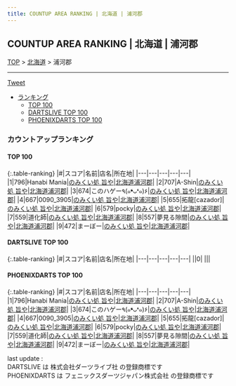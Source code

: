 ```yaml
---
title: COUNTUP AREA RANKING | 北海道 | 浦河郡
---
```

## COUNTUP AREA RANKING | 北海道 | 浦河郡

[TOP](/darts/rank/) > [北海道](/darts/rank/北海道/) > 浦河郡

___

<a href="https://twitter.com/share?ref_src=twsrc%5Etfw" data-text="COUNTUP AREA RANKING | 北海道浦河郡" class="twitter-share-button" data-hashtags="DARTSLIVE,PHOENIXDARTS,darts,ダーツ" data-show-count="false">Tweet</a>

* [ランキング](#カウントアップランキング)
    * [TOP 100](#top-100)
    * [DARTSLIVE TOP 100](#dartslive-top-100)
    * [PHOENIXDARTS TOP 100](#phoenixdarts-top-100)

### カウントアップランキング

#### TOP 100



{:.table-ranking}
|#|スコア|名前|店名|所在地|
|---|---|---|---|---|
|1|796|<span class="rank-name-pd">Hanabi Mania</span>|<a href="https://vs.phoenixdarts.com/jp/shop/shopDetailInfo/s_7021?s_seq=7021">のみくい処 旨や</a>|<a href="/darts/rank/北海道/浦河郡">北海道浦河郡</a>|
|2|707|<span class="rank-name-pd">A-Shin</span>|<a href="https://vs.phoenixdarts.com/jp/shop/shopDetailInfo/s_7021?s_seq=7021">のみくい処 旨や</a>|<a href="/darts/rank/北海道/浦河郡">北海道浦河郡</a>|
|3|674|<span class="rank-name-pd">このハゲー٩(๑❛ᴗ❛๑)۶</span>|<a href="https://vs.phoenixdarts.com/jp/shop/shopDetailInfo/s_7021?s_seq=7021">のみくい処 旨や</a>|<a href="/darts/rank/北海道/浦河郡">北海道浦河郡</a>|
|4|667|<span class="rank-name-pd">0090_3905</span>|<a href="https://vs.phoenixdarts.com/jp/shop/shopDetailInfo/s_7021?s_seq=7021">のみくい処 旨や</a>|<a href="/darts/rank/北海道/浦河郡">北海道浦河郡</a>|
|5|655|<span class="rank-name-pd">拓龍[cazador]</span>|<a href="https://vs.phoenixdarts.com/jp/shop/shopDetailInfo/s_7021?s_seq=7021">のみくい処 旨や</a>|<a href="/darts/rank/北海道/浦河郡">北海道浦河郡</a>|
|6|579|<span class="rank-name-pd">pocky</span>|<a href="https://vs.phoenixdarts.com/jp/shop/shopDetailInfo/s_7021?s_seq=7021">のみくい処 旨や</a>|<a href="/darts/rank/北海道/浦河郡">北海道浦河郡</a>|
|7|559|<span class="rank-name-pd">道化師</span>|<a href="https://vs.phoenixdarts.com/jp/shop/shopDetailInfo/s_7021?s_seq=7021">のみくい処 旨や</a>|<a href="/darts/rank/北海道/浦河郡">北海道浦河郡</a>|
|8|557|<span class="rank-name-pd">夢見る隙間</span>|<a href="https://vs.phoenixdarts.com/jp/shop/shopDetailInfo/s_7021?s_seq=7021">のみくい処 旨や</a>|<a href="/darts/rank/北海道/浦河郡">北海道浦河郡</a>|
|9|472|<span class="rank-name-pd">まーぼー</span>|<a href="https://vs.phoenixdarts.com/jp/shop/shopDetailInfo/s_7021?s_seq=7021">のみくい処 旨や</a>|<a href="/darts/rank/北海道/浦河郡">北海道浦河郡</a>|


#### DARTSLIVE TOP 100



{:.table-ranking}
|#|スコア|名前|店名|所在地|
|---|---|---|---|---|
||0|<span class="rank-name-dl"> </span>|<a href=""></a>|<a href="/darts/rank//"></a>|


#### PHOENIXDARTS TOP 100



{:.table-ranking}
|#|スコア|名前|店名|所在地|
|---|---|---|---|---|
|1|796|<span class="rank-name-pd">Hanabi Mania</span>|<a href="https://vs.phoenixdarts.com/jp/shop/shopDetailInfo/s_7021?s_seq=7021">のみくい処 旨や</a>|<a href="/darts/rank/北海道/浦河郡">北海道浦河郡</a>|
|2|707|<span class="rank-name-pd">A-Shin</span>|<a href="https://vs.phoenixdarts.com/jp/shop/shopDetailInfo/s_7021?s_seq=7021">のみくい処 旨や</a>|<a href="/darts/rank/北海道/浦河郡">北海道浦河郡</a>|
|3|674|<span class="rank-name-pd">このハゲー٩(๑❛ᴗ❛๑)۶</span>|<a href="https://vs.phoenixdarts.com/jp/shop/shopDetailInfo/s_7021?s_seq=7021">のみくい処 旨や</a>|<a href="/darts/rank/北海道/浦河郡">北海道浦河郡</a>|
|4|667|<span class="rank-name-pd">0090_3905</span>|<a href="https://vs.phoenixdarts.com/jp/shop/shopDetailInfo/s_7021?s_seq=7021">のみくい処 旨や</a>|<a href="/darts/rank/北海道/浦河郡">北海道浦河郡</a>|
|5|655|<span class="rank-name-pd">拓龍[cazador]</span>|<a href="https://vs.phoenixdarts.com/jp/shop/shopDetailInfo/s_7021?s_seq=7021">のみくい処 旨や</a>|<a href="/darts/rank/北海道/浦河郡">北海道浦河郡</a>|
|6|579|<span class="rank-name-pd">pocky</span>|<a href="https://vs.phoenixdarts.com/jp/shop/shopDetailInfo/s_7021?s_seq=7021">のみくい処 旨や</a>|<a href="/darts/rank/北海道/浦河郡">北海道浦河郡</a>|
|7|559|<span class="rank-name-pd">道化師</span>|<a href="https://vs.phoenixdarts.com/jp/shop/shopDetailInfo/s_7021?s_seq=7021">のみくい処 旨や</a>|<a href="/darts/rank/北海道/浦河郡">北海道浦河郡</a>|
|8|557|<span class="rank-name-pd">夢見る隙間</span>|<a href="https://vs.phoenixdarts.com/jp/shop/shopDetailInfo/s_7021?s_seq=7021">のみくい処 旨や</a>|<a href="/darts/rank/北海道/浦河郡">北海道浦河郡</a>|
|9|472|<span class="rank-name-pd">まーぼー</span>|<a href="https://vs.phoenixdarts.com/jp/shop/shopDetailInfo/s_7021?s_seq=7021">のみくい処 旨や</a>|<a href="/darts/rank/北海道/浦河郡">北海道浦河郡</a>|


<div class="footer border-top border-gray-light mt-5 pt-3 text-right text-gray">
    last update : <span style="font-weight: italic" id="foot_last_modified"></span><br />
    DARTSLIVE は 株式会社ダーツライブ社 の登録商標です<br />
    PHOENIXDARTS は フェニックスダーツジャパン株式会社 の登録商標です<br />
</div>

<script src="https://cdnjs.cloudflare.com/ajax/libs/jquery.tablesorter/2.31.3/js/jquery.tablesorter.min.js" integrity="sha512-qzgd5cYSZcosqpzpn7zF2ZId8f/8CHmFKZ8j7mU4OUXTNRd5g+ZHBPsgKEwoqxCtdQvExE5LprwwPAgoicguNg==" crossorigin="anonymous" referrerpolicy="no-referrer"></script>
<link rel="stylesheet" href="https://cdnjs.cloudflare.com/ajax/libs/jquery.tablesorter/2.31.3/css/theme.default.min.css" integrity="sha512-wghhOJkjQX0Lh3NSWvNKeZ0ZpNn+SPVXX1Qyc9OCaogADktxrBiBdKGDoqVUOyhStvMBmJQ8ZdMHiR3wuEq8+w==" crossorigin="anonymous" referrerpolicy="no-referrer" />
<script>
$(function() {
    $(".table-ranking").tablesorter({sortList:[[0, 0]]});
    $("#foot_last_modified").text(formatDate(new Date(document.lastModified), 'yyyy-MM-dd HH:mm:ss'));
});
</script>

<script async src="https://platform.twitter.com/widgets.js" charset="utf-8"></script>